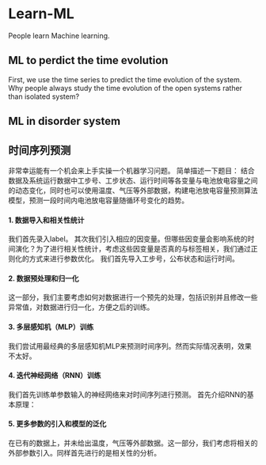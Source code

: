 # Learn-ML
People learn Machine learning. 

## ML to perdict the time evolution
First, we use the time series to predict the time evolution of the system.
Why people always study the time evolution of the open systems rather than isolated system?

## ML in disorder system

## 时间序列预测

非常幸运能有一个机会来上手实操一个机器学习问题。
简单描述一下题目： 结合数据及系统运行数据中工步号、工步状态、运行时间等各变量与电池放电容量之间的动态变化，同时也可以使用温度、气压等外部数据，构建电池放电容量预测算法模型，预测一段时间内电池放电容量随循环号变化的趋势。

#### 1. 数据导入和相关性统计
我们首先录入label。 其次我们引入相应的因变量。但哪些因变量会影响系统的时间演化？为了进行相关性统计，考虑这些因变量是否真的与标签相关，我们通过正则化的方式来进行参数优化。
我们首先导入工步号，公布状态和运行时间。
#### 2. 数据预处理和归一化
这一部分，我们主要考虑如何对数据进行一个预先的处理，包括识别并且修改一些异常值，对数据进行归一化，方便之后的训练。
#### 3. 多层感知机（MLP）训练
我们尝试用最经典的多层感知机MLP来预测时间序列。然而实际情况表明，效果不太好。
#### 4. 迭代神经网络（RNN）训练
我们首先训练单参数输入的神经网络来对时间序列进行预测。
首先介绍RNN的基本原理：
#### 5. 更多参数的引入和模型的泛化
在已有的数据上，并未给出温度，气压等外部数据。这一部分，我们考虑将相关的外部参数引入。同样首先进行的是相关性的分析。
